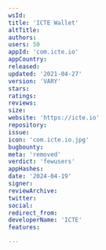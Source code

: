```yaml
---
wsId: 
title: 'ICTE Wallet'
altTitle: 
authors: 
users: 50
appId: 'com.icte.io'
appCountry: 
released: 
updated: '2021-04-27'
version: 'VARY'
stars: 
ratings: 
reviews: 
size: 
website: 'https://icte.io'
repository: 
issue: 
icon: 'com.icte.io.jpg'
bugbounty: 
meta: 'removed'
verdict: 'fewusers'
appHashes: 
date: '2024-04-19'
signer: 
reviewArchive: 
twitter: 
social: 
redirect_from: 
developerName: 'ICTE'
features: 

---
```


